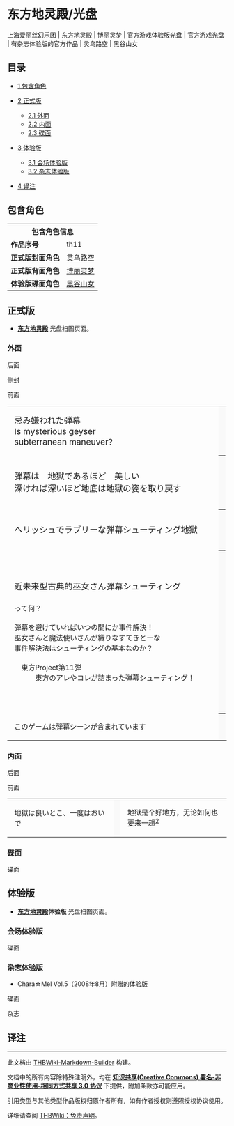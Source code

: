 # 东方地灵殿/光盘

<!-- source html: G:\repos\THBWiki-Markdown-Builder\THBWikiMarkdown\Temp\main\8\83\ns0%3A%E4%B8%9C%E6%96%B9%E5%9C%B0%E7%81%B5%E6%AE%BF%2F%E5%85%89%E7%9B%98.html -->

上海爱丽丝幻乐团 | 东方地灵殿 | 博丽灵梦 | 官方游戏体验版光盘 | 官方游戏光盘 | 有杂志体验版的官方作品 | 灵乌路空 | 黑谷山女


## 目录

- [1 包含角色](#包含角色)
- [2 正式版](#正式版)

  - [2.1 外面](#外面)
  - [2.2 内面](#内面)
  - [2.3 碟面](#碟面)



- [3 体验版](#体验版)

  - [3.1 会场体验版](#会场体验版)
  - [3.2 杂志体验版](#杂志体验版)



- [4 译注](#译注)





## 包含角色

<table>
<tbody><tr><th colspan="2">包含角色信息</th></tr><tr><td><b>作品序号</b></td><td>th11</td></tr><tr><td><b>正式版封面角色</b></td><td><a href="./灵乌路空.md" title="灵乌路空">灵乌路空</a></td></tr><tr><td><b>正式版背面角色</b></td><td><a href="./博丽灵梦.md" title="博丽灵梦">博丽灵梦</a></td></tr><tr><td><b>体验版碟面角色</b></td><td><a href="./黑谷山女.md" title="黑谷山女">黑谷山女</a></td></tr></tbody></table>



## 正式版
-  **[东方地灵殿](./东方地灵殿.md)** 光盘扫图页面。


### 外面



[](./文件-东方地灵殿cover4.jpg.md)

后面


[](./文件-东方地灵殿side.jpg.md)
侧封


[](./文件-东方地灵殿cover1.jpg.md)
前面





<table>


<tbody><tr>
<td class="jadef" width="50%" lang="ja" style="border-right:none; padding-left:1em;">
<div class="poem">
<p><big>忌み嫌われた弾幕<br>
Is mysterious geyser<br>
subterranean maneuver?<big>
</big></big></p><big><big>
</big></big></div><big><big>
</big></big></td>
<th style="background:#f9f9f9; border-left:none">
</th>
<td class="zhdef" width="50%" style="padding-left:1em;">
<div class="poem">
<p><big>被禁忌与厌恶的弹幕<br>
Is mysterious geyser<br>
subterranean maneuver?</big>
</p>
</div>
</td></tr>
<tr>
<td class="jadef" width="50%" lang="ja" style="border-right:none; padding-left:1em;">
<div class="poem">
<p><big>弾幕は　地獄であるほど　美しい<br>
深ければ深いほど地底は地獄の姿を取り戻す<big>
</big></big></p><big><big>
</big></big></div><big><big>
</big></big></td>
<th style="background:#f9f9f9; border-left:none">
</th>
<td class="zhdef" width="50%" style="padding-left:1em;">
<div class="poem">
<p><big>弹幕美呀　好似地狱<sup id="cite_ref-1" class="reference"><a href="#cite_note-1">1</a></sup><br>
从无比幽深的地底取回地狱的风采吧</big>
</p>
</div>
</td></tr>
<tr>
<td class="jadef" width="50%" lang="ja" style="border-right:none; padding-left:1em;">
<div class="poem">
<p><big>へリッシュでラブリーな弾幕シューティング地獄</big>
</p>
</div>
</td>
<th style="background:#f9f9f9; border-left:none">
</th>
<td class="zhdef" width="50%" style="padding-left:1em;">
<div class="poem">
<p><big>Hellish又Lovely的弹幕射击地狱</big>
</p>
</div>
</td></tr>
<tr>
<td class="jadef" width="50%" lang="ja" style="border-right:none; padding-left:1em;">
<div class="poem">
<p><big>近未来型古典的巫女さん弾幕シューティング<br>
　　　　　　　　　　　　　　　　　　　　　　　　</big>って何？<br>
<br>
弾幕を避けていればいつの間にか事件解決！<br>
巫女さんと魔法使いさんが織りなすてきとーな<br>
事件解決法はシューティングの基本なのか？<br>
<br>
　東方Project第11弾<br>
　　　東方のアレやコレが詰まった弾幕シューティング！
</p>
</div>
</td>
<th style="background:#f9f9f9; border-left:none">
</th>
<td class="zhdef" width="50%" style="padding-left:1em;">
<div class="poem">
<p><big>近未来型古典味巫女小姐弹幕射击<br>
　　　　　　　　　　　　　</big>是啥？<br>
<br>
一边躲避弹幕，不知不觉间就能把事件解决！<br>
巫女小姐和魔法使小姐交错的马马又虎虎<br>
事件解决法，射击是基本要求吗？<br>
<br>
　东方Project第11弹<br>
　　　把东方的这个那个堵上的弹幕射击！
</p>
</div>
</td></tr>
<tr>
<td class="jadef" width="50%" lang="ja" style="border-right:none; padding-left:1em;">
<div class="poem">
<p>このゲームは弾幕シーンが含まれています
</p>
</div>
</td>
<th style="background:#f9f9f9; border-left:none">
</th>
<td class="zhdef" width="50%" style="padding-left:1em;">
<div class="poem">
<p>本游戏含有弹幕场景
</p>
</div>
</td></tr></tbody></table>



### 内面



[](./文件-东方地灵殿cover3.jpg.md)

后面


[](./文件-东方地灵殿cover2.jpg.md)
前面





<table>


<tbody><tr>
<td class="jadef" width="50%" lang="ja" style="border-right:none; padding-left:1em;">
<div class="poem">
<p>地獄は良いとこ、一度はおいで
</p>
</div>
</td>
<th style="background:#f9f9f9; border-left:none">
</th>
<td class="zhdef" width="50%" style="padding-left:1em;">
<div class="poem">
<p>地狱是个好地方，无论如何也要来一趟<sup id="cite_ref-2" class="reference"><a href="#cite_note-2">2</a></sup>
</p>
</div>
</td></tr></tbody></table>



### 碟面



[](./文件-东方地灵殿disc.jpg.md)

碟面





## 体验版
-  **[东方地灵殿](./东方地灵殿.md)体验版** 光盘扫图页面。


### 会场体验版



[](./文件-东方地灵殿体验版disc.jpg.md)

碟面





### 杂志体验版
- Chara☆Mel Vol.5（2008年8月）附赠的体验版




[](./文件-东方地灵殿CharaMel体验版disc.jpg.md)

碟面


[](./文件-东方地灵殿CharaMel体验版杂志.jpg.md)
杂志





## 译注
[^cite_note-1]: 原文为川柳，是一种打油诗，格式与俳句相同。





---

此文档由 [THBWiki-Markdown-Builder](https://github.com/Delsin-Yu/THBWiki-Markdown-Builder) 构建。

文档中的所有内容除特殊注明外，均在 [**知识共享(Creative Commons) 署名-非商业性使用-相同方式共享 3.0 协议**](https://creativecommons.org/licenses/by-sa/3.0/deed.zh-hans) 下提供，附加条款亦可能应用。

引用类型与其他类型作品版权归原作者所有，如有作者授权则遵照授权协议使用。

详细请查阅 [THBWiki：免责声明](https://thbwiki.cc/THBWiki:%E5%85%8D%E8%B4%A3%E5%A3%B0%E6%98%8E)。

